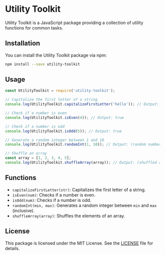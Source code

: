 # Utility Toolkit

Utility Toolkit is a JavaScript package providing a collection of utility functions for common tasks.

## Installation

You can install the Utility Toolkit package via npm:

```bash
npm install --save utility-toolkit
```

## Usage

```javascript
const UtilityToolkit = require('utility-toolkit');

// Capitalize the first letter of a string
console.log(UtilityToolkit.capitalizeFirstLetter('hello')); // Output: Hello

// Check if a number is even
console.log(UtilityToolkit.isEven(4)); // Output: true

// Check if a number is odd
console.log(UtilityToolkit.isOdd(5)); // Output: true

// Generate a random integer between 1 and 10
console.log(UtilityToolkit.randomInt(1, 10)); // Output: (random number between 1 and 10)

// Shuffle an array
const array = [1, 2, 3, 4, 5];
console.log(UtilityToolkit.shuffleArray(array)); // Output: (shuffled array)
```

## Functions

- `capitalizeFirstLetter(str)`: Capitalizes the first letter of a string.
- `isEven(num)`: Checks if a number is even.
- `isOdd(num)`: Checks if a number is odd.
- `randomInt(min, max)`: Generates a random integer between `min` and `max` (inclusive).
- `shuffleArray(array)`: Shuffles the elements of an array.

## License

This package is licensed under the MIT License. See the [LICENSE](LICENSE) file for details.
